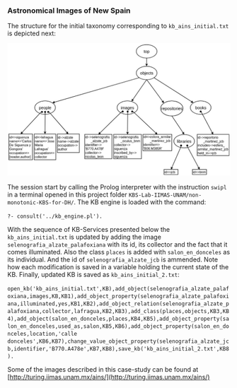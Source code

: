 ### Astronomical Images of New Spain

The structure for the initial taxonomy corresponding to `kb_ains_initial.txt` is depicted next:

![Initial taxonoty](img/initial_taxonomy_ains.jpg)

The session start by calling the Prolog interpreter with the instruction `swipl` in a terminal opened in this project folder `KBS-Lab-IIMAS-UNAM/non-monotonic-KBS-for-DH/`. The KB engine is loaded with the command:

```?- consult('../kb_engine.pl').```

With the sequence of KB-Services presented below the `kb_ains_initial.txt` is updated by adding the image `selenografia_alzate_palafoxiana` with its id, its collector and the fact that it comes illuminated. Also the class `places`  is added with `salon_en_donceles` as its individual. And the id of `selenografia_alzate_jcb` is ammended. Note how each modification is saved in a variable holding the current state of the KB. Finally, updated KB is saved as  `kb_ains_initial_2.txt`:

`open_kb('kb_ains_initial.txt',KB),add_object(selenografia_alzate_palafoxiana,images,KB,KB1),add_object_property(selenografia_alzate_palafoxiana,illuminated,yes,KB1,KB2),add_object_relation(selenografia_alzate_palafoxiana,collector,lafragua,KB2,KB3),add_class(places,objects,KB3,KB4),add_object(salon_en_donceles,places,KB4,KB5),add_object_property(salon_en_donceles,used_as,salon,KB5,KB6),add_object_property(salon_en_donceles,location,'calle donceles',KB6,KB7),change_value_object_property(selenografia_alzate_jcb,identifier,'B770.A478e',KB7,KB8),save_kb('kb_ains_initial_2.txt',KB8).`

Some of the images described in this case-study can be found at [http://turing.iimas.unam.mx/ains/](http://turing.iimas.unam.mx/ains/)
